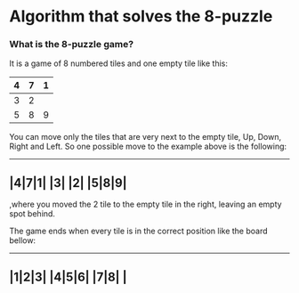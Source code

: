 # Algorithm that solves the 8-puzzle


### What is the 8-puzzle game?

It is a game of 8 numbered tiles and one empty tile like this:

| 4 | 7 | 1 |
| - | - | - |
| 3 | 2 |   |
| 5 | 8 | 9 |


You can move only the tiles that are very next to the empty tile, Up, Down, Right and Left. So one possible move to the example above is the following:

-------
|4|7|1|
|3| |2|
|5|8|9|
-------

,where you moved the 2 tile to the empty tile in the right, leaving an empty spot behind.


The game ends when every tile is in the correct position like the board bellow:

-------
|1|2|3|
|4|5|6|
|7|8| |
-------
